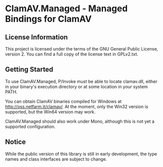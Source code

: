 ClamAV.Managed - Managed Bindings for ClamAV
============================================

License Information
-------------------

This project is licensed under the terms of the GNU General Public License,
version 2. You can find a full copy of the license text in GPLv2.txt.

Getting Started
---------------

To use ClamAV.Managed, P/Invoke must be able to locate clamav.dll, either in
your binary's execution directory or at some location in your system PATH.

You can obtain ClamAV binaries compiled for Windows at
http://oss.netfarm.it/clamav/. At the moment, only the Win32 version is
supported, but the Win64 version may work.

ClamAV.Managed should also work under Mono, although this is not yet a
supported configuration.

Notice
------

While the public version of this library is still in early development, the
type names and class interfaces are subject to change.
